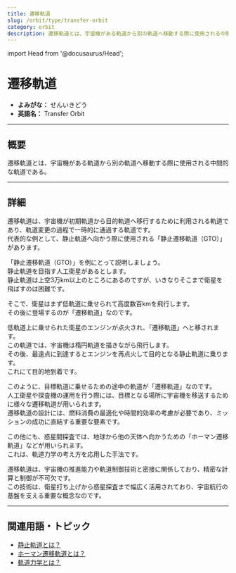 ```yaml
---
title: 遷移軌道
slug: /orbit/type/transfer-orbit
category: orbit
description: 遷移軌道とは、宇宙機がある軌道から別の軌道へ移動する際に使用される中間的な軌道である。
---
```


import Head from '@docusaurus/Head';

<Head>
  <script type="application/ld+json">
    {`{
      "@context": "https://schema.org",
      "@type": "DefinedTerm",
      "name": "遷移軌道",
      "inDefinedTermSet": "https://www.space-portal.org",
      "termCode": "orbit/type/transfer-orbit",
      "description": "遷移軌道とは、宇宙機がある軌道から別の軌道へ移動する際に使用される中間的な軌道である。",
      "url": "https://www.space-portal.org/docs/orbit/type/transfer-orbit"
    }`}
  </script>
</Head>

# 遷移軌道

- **よみがな：** せんいきどう  
- **英語名：** Transfer Orbit  

---

## 概要

遷移軌道とは、宇宙機がある軌道から別の軌道へ移動する際に使用される中間的な軌道である。

---

## 詳細

遷移軌道は、宇宙機が初期軌道から目的軌道へ移行するために利用される軌道であり、軌道変更の過程で一時的に通過する軌道です。  
代表的な例として、静止軌道へ向かう際に使用される「静止遷移軌道（GTO）」があります。  

「静止遷移軌道（GTO）」を例にとって説明しましょう。  
静止軌道を目指す人工衛星があるとします。  
静止軌道は上空3万km以上のところにあるのですが、いきなりそこまで衛星を飛ばすのは困難です。  

そこで、衛星はまず低軌道に乗せられて高度数百kmを飛行します。  
その後に登場するのが「遷移軌道」なのです。  

低軌道上に乗せられた衛星のエンジンが点火され、「遷移軌道」へと移されます。  
この軌道では、宇宙機は楕円軌道を描きながら飛行します。  
その後、最遠点に到達するとエンジンを再点火して目的となる静止軌道に乗ります。  
これにて目的地到着です。  

このように、目標軌道に乗せるための途中の軌道が「遷移軌道」なのです。  
人工衛星や探査機の運用を行う際には、目標となる場所に宇宙機を移送するために様々な遷移軌道が用いられます。  
遷移軌道の設計には、燃料消費の最適化や時間的効率の考慮が必要であり、ミッションの成功に直結する重要な要素です。  

この他にも、惑星間探査では、地球から他の天体へ向かうための「ホーマン遷移軌道」などが用いられます。  
これは、軌道力学の考え方を応用した手法です。  

遷移軌道は、宇宙機の推進能力や軌道制御技術と密接に関係しており、精密な計算と制御が不可欠です。  
この技術は、衛星打ち上げから惑星探査まで幅広く活用されており、宇宙航行の基盤を支える重要な概念なのです。

---

## 関連用語・トピック

- [静止軌道とは？](/docs/orbit/type/geostationary-orbit)  
- [ホーマン遷移軌道とは？](/docs/orbit/type/hohmann-transfer-orbit)    
- [軌道力学とは？](/docs/orbit/orbit) 

